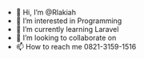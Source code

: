 - 👋 Hi, I’m @Rlakiah
- 👀 I’m interested in Programming
- 🌱 I’m currently learning Laravel
- 💞️ I’m looking to collaborate on
- 📫 How to reach me 0821-3159-1516

<!---
Rlakiah/Rlakiah is a ✨ special ✨ repository because its `README.md` (this file) appears on your GitHub profile.
You can click the Preview link to take a look at your changes.
--->
